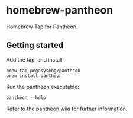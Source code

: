 # homebrew-pantheon
Homebrew Tap for Pantheon.

## Getting started
Add the tap, and install:

```
brew tap pegasyseng/pantheon
brew install pantheon
```
Run the pantheon executable:

```
pantheon --help
```

Refer to the [pantheon wiki](https://github.com/pegasyseng/pantheon/wiki) for further information.
